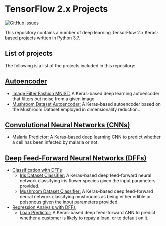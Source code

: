 # TensorFlow 2.x Projects
[![GitHub issues](https://img.shields.io/github/issues/Carla-de-Beer/tensorflow-2.0-projects.svg?style=flat-square)](https://github.com/Carla-de-Beer/tensorflow-2.0-projects/issues)

This repository contains a number of deep learning TensorFlow 2.x Keras-based projects written in Python 3.7.

## List of projects

The following is a list of the projects included in this repository:

## [Autoencoder](https://github.com/Carla-de-Beer/tensorflow-2.0-projects/tree/master/autoencoder/)
* [Image Filter Fashion MNIST:](https://github.com/Carla-de-Beer/tensorflow-2.x-projects/tree/master/autoencoder/image-filter-fashion-mnist) A Keras-based deep learning autoencoder that filters out noise from a given image.
* [Mushroom Dataset Autoencoder:](https://github.com/Carla-de-Beer/tensorflow-2.x-projects/tree/master/autoencoder/mushroom-dataset-autoencoder) A Keras-based autoencoder based on the Mushroom Dataset employed in dimensionality reduction..


## [Convolutional Neural Networks (CNNs)](https://github.com/Carla-de-Beer/tensorflow-2.x-projects/tree/master/CNN)
* [Malaria Predictor:](https://github.com/Carla-de-Beer/tensorflow-2.x-projects/tree/master/CNN/malaria-predictor) A Keras-based deep learning CNN to predict whether a cell has been infected by malaria or not.


## [Deep Feed-Forward Neural Networks (DFFs)](https://github.com/Carla-de-Beer/tensorflow-2.x-projects/tree/master/dff)
* [Classification with DFFs](https://github.com/Carla-de-Beer/tensorflow-2.x-projects/tree/master/dff/classifier)
	* [Iris Dataset Classifier:](https://github.com/Carla-de-Beer/tensorflow-2.x-projects/tree/master/dff/classifier/iris-dataset-classifier) A Keras-based deep feed-forward neural network classifying iris flower species given the input parameters provided.
	* [Mushroom Dataset Classifier:](https://github.com/Carla-de-Beer/tensorflow-2.x-projects/tree/master/dff/classifier/mushroom-dataset-classifier) A Keras-based deep feed-forward neural network classifying mushrooms as being either edible or poisonous given the input parameters provided.
* [Regression Analysis with DFFs](https://github.com/Carla-de-Beer/tensorflow-2.x-projects/tree/master/dff/regression/loan-predictor)
	* [Loan Predictor:](https://github.com/Carla-de-Beer/tensorflow-2.x-projects/tree/master/dff/regression/loan-predictor) A Keras-based deep feed-forward ANN to predict whether a customer is likely to repay a loan, or to default on it.

